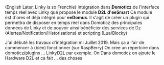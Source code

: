 (English Later, Linky is so Frenchie)
Intégration dans **Domoticz** de l'interface temps réel avec Linky que propose le module **D2L d'eeSmart** 
Ce module est d'ores et déjà intégré pour **eeDomus**.
Il s'agit de créer un plugin qui permettra de disposer en temps réel dans Domoticz des principales données de Linky et  de pouvoir ainsi bénéficier des services de Dz (Alertes/Notification/Historisations) et scripting (Lua/Blocky) 

J'ai débuté les travaux d'intégration mi Juillet 2019. Mais ça a l'air de commencer à (bien) fonctionner (sur RaspBerry)
On cree un répertoire dans domoticz/plugins ... LinkyD2L par exemple.
On  Dans domoticz on ajoute le Hardware D2L et ca fait ... des choses
<!--stackedit_data:
eyJoaXN0b3J5IjpbNzI1Mjk4NTIzLDQyNDIyNDY0XX0=
-->
